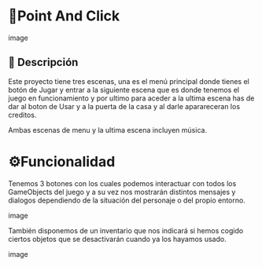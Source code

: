 # 🎯Point And Click
image

## 📖 Descripción
Este proyecto tiene tres escenas, una es el menú principal donde tienes el botón de Jugar y entrar a la siguiente escena que es donde tenemos el juego en funcionamiento y por ultimo para aceder a la ultima escena has de dar al boton de Usar y a la puerta de la casa y al darle aparareceran los creditos.

Ambas escenas de menu y la ultima escena incluyen música.

# ⚙️Funcionalidad
Tenemos 3 botones con los cuales podemos interactuar con todos los GameObjects del juego y a su vez nos mostrarán distintos mensajes y dialogos dependiendo de la situación del personaje o del propio entorno.

image

También disponemos de un inventario que nos indicará si hemos cogido ciertos objetos que se desactivarán cuando ya los hayamos usado.

image
